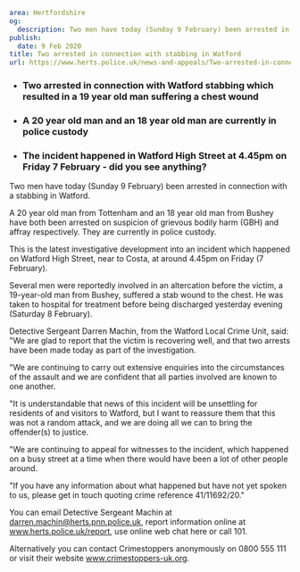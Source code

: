 ```yaml
area: Hertfordshire
og:
  description: Two men have today (Sunday 9 February) been arrested in connection with a stabbing in Watford.
publish:
  date: 9 Feb 2020
title: Two arrested in connection with stabbing in Watford
url: https://www.herts.police.uk/news-and-appeals/Two-arrested-in-connection-with-stabbing-in-watford-1390
```

* ### Two arrested in connection with Watford stabbing which resulted in a 19 year old man suffering a chest wound

 * ### A 20 year old man and an 18 year old man are currently in police custody

 * ### The incident happened in Watford High Street at 4.45pm on Friday 7 February - did you see anything?

Two men have today (Sunday 9 February) been arrested in connection with a stabbing in Watford.

A 20 year old man from Tottenham and an 18 year old man from Bushey have both been arrested on suspicion of grievous bodily harm (GBH) and affray respectively. They are currently in police custody.

This is the latest investigative development into an incident which happened on Watford High Street, near to Costa, at around 4.45pm on Friday (7 February).

Several men were reportedly involved in an altercation before the victim, a 19-year-old man from Bushey, suffered a stab wound to the chest. He was taken to hospital for treatment before being discharged yesterday evening (Saturday 8 February).

Detective Sergeant Darren Machin, from the Watford Local Crime Unit, said: "We are glad to report that the victim is recovering well, and that two arrests have been made today as part of the investigation.

"We are continuing to carry out extensive enquiries into the circumstances of the assault and we are confident that all parties involved are known to one another.

"It is understandable that news of this incident will be unsettling for residents of and visitors to Watford, but I want to reassure them that this was not a random attack, and we are doing all we can to bring the offender(s) to justice.

"We are continuing to appeal for witnesses to the incident, which happened on a busy street at a time when there would have been a lot of other people around.

"If you have any information about what happened but have not yet spoken to us, please get in touch quoting crime reference 41/11692/20."

You can email Detective Sergeant Machin at darren.machin@herts.pnn.police.uk, report information online at www.herts.police.uk/report, use online web chat here or call 101.

Alternatively you can contact Crimestoppers anonymously on 0800 555 111 or visit their website www.crimestoppers-uk.org.
